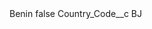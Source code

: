 <?xml version="1.0" encoding="UTF-8"?>
<CustomMetadata xmlns="http://soap.sforce.com/2006/04/metadata" xmlns:xsi="http://www.w3.org/2001/XMLSchema-instance" xmlns:xsd="http://www.w3.org/2001/XMLSchema">
    <label>Benin</label>
    <protected>false</protected>
    <values>
        <field>Country_Code__c</field>
        <value xsi:type="xsd:string">BJ</value>
    </values>
</CustomMetadata>
